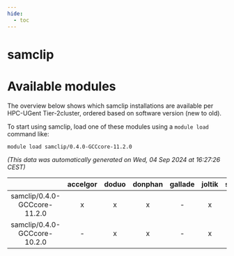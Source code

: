 ```yaml
---
hide:
  - toc
---
```


samclip
=======

# Available modules


The overview below shows which samclip installations are available per HPC-UGent Tier-2cluster, ordered based on software version (new to old).

To start using samclip, load one of these modules using a `module load` command like:

```shell
module load samclip/0.4.0-GCCcore-11.2.0
```

*(This data was automatically generated on Wed, 04 Sep 2024 at 16:27:26 CEST)*  

| |accelgor|doduo|donphan|gallade|joltik|shinx|skitty|
| :---: | :---: | :---: | :---: | :---: | :---: | :---: | :---: |
|samclip/0.4.0-GCCcore-11.2.0|x|x|x|-|x|-|x|
|samclip/0.4.0-GCCcore-10.2.0|-|x|x|-|x|-|x|
